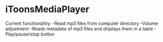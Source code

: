 # iToonsMediaPlayer


Current functionalitiy: 
-Read mp3 files from computer directory
-Volume adjustment
-Reads metadata of mp3 files and displays them in a table
-Play/pause/stop button

